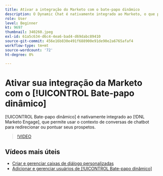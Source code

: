 ```yaml
---
title: Ativar a integração do Marketo com o bate-papo dinâmico
description: O Dynamic Chat é nativamente integrado ao Marketo, o que permite usar o contexto de conversas de chatbot para redirecionar ou pontuar seus prospetos.
role: User
level: Beginner
kt: 9697
thumbnail: 340260.jpeg
exl-id: 61a5c634-d6c4-4ea6-bad4-d69dabc89410
source-git-commit: 456e16b830e491f688900e91de90e2a6765afaf4
workflow-type: tm+mt
source-wordcount: '72'
ht-degree: 0%

---
```


# Ativar sua integração da Marketo com o [!UICONTROL Bate-papo dinâmico]

[!UICONTROL Bate-papo dinâmico]  é nativamente integrado ao [!DNL Marketo Engage], que permite usar o contexto de conversas de chatbot para redirecionar ou pontuar seus prospetos.

>[!VIDEO](https://video.tv.adobe.com/v/340260/?quality=12&learn=on)

## Vídeos mais úteis

* [Criar e gerenciar caixas de diálogo personalizadas](dialogue-management.md)
* [Adicionar e gerenciar usuários de [!UICONTROL Bate-papo dinâmico] ](user-management.md)
